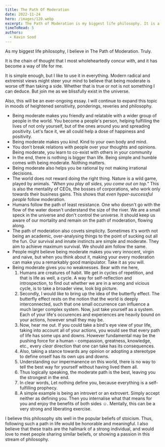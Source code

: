 ```yaml
---
title: The Path Of Moderation
date: 2022-11-24
hero: /images/120.webp
excerpt: The Path of Moderation is my biggest life philosophy. It is a way of living life. 
timeToRead: 5
authors:
  - Kavin Sood
---
```


As my biggest life philosophy, I believe in The Path of Moderation. Truly.

It is the chain of thought that I most wholeheartedly concur with, and it has become a way of life for me.

It is simple enough, but I like to use it in everything. Modern radical and extremist views might steer your mind to believe that being moderate is worse off than taking a side. Whether that is true or not is not something I can deduce. But join me as we blissfully exist in the universe.

Also, this will be an ever-ongoing essay. I will continue to expand this topic in moods of heightened sensitivity, ponderings, reveries and philosophy.

- Being moderate makes you friendly and relatable with a wider group of people in the world. You become a people's person, helping fulfilling the lives of not only yourself, but of the ones around you and spreading positivity. Let's face it, we all could help a dose of happiness and positivity.
- Being moderate makes you *kind*. Kind to your own body and mind.
- You don't break relations with people over your thoughts and opinions. Being moderate, you learn to co-exist with others in your community
- In the end, there is nothing is bigger than life. Being simple and humble comes with being moderate. Nothing matters.
- Being moderate also helps you be rational by not making irrational decisions.
- The world does not reward doing the right thing. Nature is a wild game, played by animals. *"When you play all sides, you come out on top."* This is also the mentality of CEOs, the bosses of corporations, who work only towards their business gains. This shows that _even hyper-successful people_ follow moderation.
- Humans follow the path of least resistance. One who doesn't go with the flow of the water doesn't understand the size of the river. We are a small speck in the universe and don't control the universe. It should keep us aware of our mortality and remain on the path of moderation, flowing along.
- The path of moderation also covets simplicity. Sometimes it's worth not being an academic, over-analysing things to the point of sucking out all the fun. Our survival and innate instincts are simple and moderate. They aim to achieve maximum survival. We should aim follow the same. 
- People might believe being moderate makes you very innocent, virgin and naive, but when you think about it, making your every moderation can make you a remarkably good manipulator. Take it as you will.
- Being moderate gives you no weaknesses. Bear with me here,
	1. Humans are creatures of habit. We get in cycles of repetition, and that is life as well, a cycle. A way for self-reflection and introspection, to find out whether we are in a wrong and vicious cycle, is to take a broader view, look big picture. 
	2. Secondly, I would like to bring up the idea of the butterfly effect. The butterfly effect rests on the notion that the world is deeply interconnected, such that one small occurrence can influence a much larger complex system. Now, just take yourself as a system. Each of your life's occurences and experiences are heavily bound on your actions, however small they may be.
	3. Now, hear me out. If you could take a bird's eye view of your life, taking into account all of your actions, you would see that every path of life has some ups and downs. However fundamental may be the pushing force for a human - compassion, greatness, knowledge, etc., every *clear* direction that one can take has its consequences.
	4. Also, taking a stance towards any opinion or adopting a stereotype to define onself has its own ups and downs.
	5. Understanding our impermanence on this world, there is no way to tell the best way for yourself without having lived them all. 
	6. Thus logically speaking, the moderate path is the best, leaving you the strongest in the end. 
	7. In clear words, Let nothing define you, because everything is a self-fulfilling prophecy.
	8. A simple example is being an introvert or an extrovert. Simply accept neither as defining you. Then you internalise what that means for you and enjoy the benefits of both sides ☺️. Mentally, this can be a very strong and liberating exercise.

I believe this philosophy sits well in the popular beliefs of stoicism. Thus, following such a path in life would be honorable and meaningful. I also believe that these traits are the hallmark of a strong individual, and would love to meet people sharing similar beliefs, or showing a passion in this stream of philosophy.